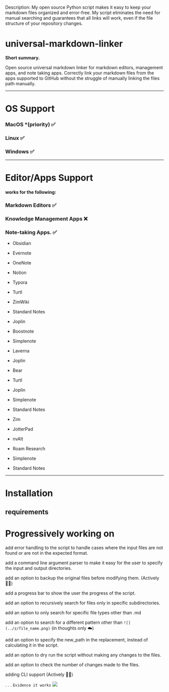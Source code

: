 


Description:
My open source Python script makes it easy to keep your markdown files organized and error-free. My script eliminates the need for manual searching and guarantees that all links will work, even if the file structure of your repository changes.













# universal-markdown-linker

  

**Short summary.**

Open source universal markdown linker for markdown editors, management apps, and note taking apps. Correctly link your markdown files from the apps supported to GitHub without the struggle of manually linking the files path manually.

  

---

# OS Support

  

### MacOS *(priority) ✅

### Linux ✅

### Windows ✅

  

---

  

# Editor/Apps Support

  

#### works for the following:

### Markdown Editors ✅

### Knowledge Management Apps ❌

### Note-taking Apps. ✅

  

- Obsidian

- Evernote

- OneNote

- Notion

- Typora

- Turtl

- ZimWiki

- Standard Notes

- Joplin

- Boostnote

- Simplenote

- Laverna

- Joplin

- Bear

- Turtl

- Joplin

- Simplenote

- Standard Notes

- Zim

- JotterPad

- nvAlt

- Roam Research

- Simplenote

- Standard Notes

  
  

---

# Installation

  

## requirements

  
  
  
  

# Progressively working on

  

add error handling to the script to handle cases where the input files are not found or are not in the expected format.

add a command line argument parser to make it easy for the user to specify the input and output directories.

add an option to backup the original files before modifying them. (Actively 👨‍💻)

add a progress bar to show the user the progress of the script.

add an option to recursively search for files only in specific subdirectories.

add an option to only search for specific file types other than .md

add an option to search for a different pattern other than `![](../z/file_name.png)` (in thoughts only ☁️)

add an option to specify the new_path in the replacement, instead of calculating it in the script.

add an option to dry run the script without making any changes to the files.

add an option to check the number of changes made to the files.

adding CLI support (Actively 👨‍💻)


.
.
.
`Evidence it works`
![](aharo24%202023-01-20%20at%2010.23.42%20PM.png)











